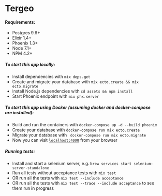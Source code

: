 # Tergeo

#### Requirements:
* Postgres 9.6+
* Elixir 1.4+
* Phoenix 1.3+
* Node 7.1+
* NPM 4.2+

##### To start this app locally:

  * Install dependencies with `mix deps.get`
  * Create and migrate your database with `mix ecto.create && mix ecto.migrate`
  * Install Node.js dependencies with `cd assets && npm install`
  * Start Phoenix endpoint with `mix phx.server`

##### To start this app using Docker (assuming docker and docker-compose are installed):

  * Build and run the containers with `docker-compose up -d --build phoenix`
  * Create your database with `docker-compose run mix ecto.create`
  * Migrate your database with ` docker-compose run mix ecto.migrate`
  * Now you can visit [`localhost:4000`](http://localhost:4000) from your browser

##### Running tests:

  * Install and start a selenium server, e.g. `brew services start selenium-server-standalone`
  * Run all tests without acceptance tests with `mix test` 
  * OR run all the tests with `mix test --include acceptance`
  * OR run all the tests with `mix test --trace --include acceptance` to see them run in progress
